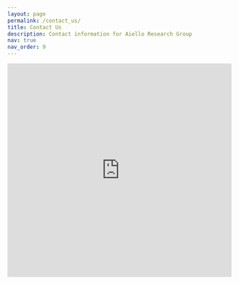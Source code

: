 ```yaml
---
layout: page
permalink: /contact_us/
title: Contact Us
description: Contact information for Aiello Research Group
nav: true
nav_order: 9
---
```




<iframe width="640px" height="480px" src="https://forms.office.com/r/R2dEBEF5Eu?embed=true" frameborder="0" marginwidth="0" marginheight="0" style="border: none; max-width:100%; max-height:100vh" allowfullscreen webkitallowfullscreen mozallowfullscreen msallowfullscreen> </iframe>
